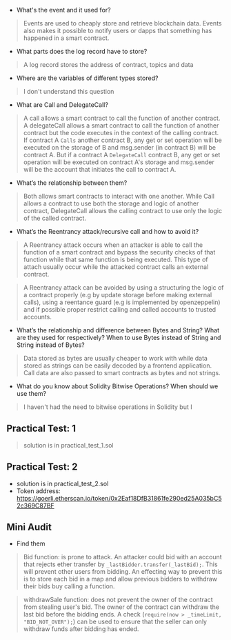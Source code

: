 - What's the event and it used for?

> Events are used to cheaply store and retrieve blockchain data. Events also makes it possible to notify users or dapps that something has happened in a smart contract.

- What parts does the log record have to store?

> A log record stores the address of contract, topics and data

- Where are the variables of different types stored?

> I don't understand this question

- What are Call and DelegateCall?

> A call allows a smart contract to call the function of another contract. A delegateCall allows a smart contract to call the function of another contract but the code executes in the context of the calling contract. If contract A `Calls` another contract B, any get or set operation will be executed on the storage of B and msg.sender (in contract B) will be contract A. But if a contract A `DelegateCall` contract B, any get or set operation will be executed on contract A's storage and msg.sender will be the account that initiates the call to contract A.

- What’s the relationship between them?

> Both allows smart contracts to interact with one another. While Call allows a contract to use both the storage and logic of another contract, DelegateCall allows the calling contract to use only the logic of the called contract.

- What’s the Reentrancy attack/recursive call and how to avoid it?

> A Reentrancy attack occurs when an attacker is able to call the function of a smart contract and bypass the security checks of that function while that same function is being executed. This type of attach usually occur while the attacked contract calls an external contract. 

> A Reentrancy attack can be avoided by using a structuring the logic of a contract properly (e.g by update storage before making external calls), using a reentance guard (e.g is implemented by openzeppelin) and if possible proper restrict calling and called accounts to trusted accounts.

- What’s the relationship and difference between Bytes and String? What are they used
for respectively? When to use Bytes instead of String and String instead of Bytes?

> Data stored as bytes are usually cheaper to work with while data stored as strings can be easily decoded by a frontend application. Call data are also passed to smart contracts as bytes and not strings.

- What do you know about Solidity Bitwise Operations? When should we use them?
> I haven't had the need to bitwise operations in Solidity but I 

## Practical Test: 1

> solution is in practical_test_1.sol

## Practical Test: 2

- solution is in practical_test_2.sol
- Token address: https://goerli.etherscan.io/token/0x2Eaf18DfB31861fe290ed25A035bC52c369C87BF


## Mini Audit
- Find them

> Bid function: is prone to attack. An attacker could bid with an account that rejects ether transfer by `_lastBidder.transfer(_lastBid);`. This will prevent other users from bidding. An effecting way to prevent this is to store each bid in a map and allow previous bidders to withdraw their bids buy calling a function.

> withdrawSale function: does not prevent the owner of the contract from stealing user's bid. The owner of the contract can withdraw the last bid before the bidding ends. A check (`require(now > _timeLimit, "BID_NOT_OVER");`) can be used to ensure that the seller can only withdraw funds after bidding has ended.

